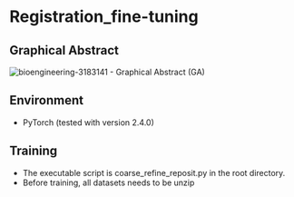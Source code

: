 # Registration_fine-tuning

## Graphical Abstract

![bioengineering-3183141 - Graphical Abstract (GA)](https://github.com/user-attachments/assets/bc7f071a-c5bc-45ee-9efa-ffd7267076e2)

## Environment

- PyTorch (tested with version 2.4.0)
  

## Training  

- The executable script is coarse_refine_reposit.py in the root directory. 
- Before training, all datasets needs to be unzip
